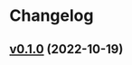 # Changelog

## [v0.1.0](https://github.com/contentstack/contentstack-management-dotnet/tree/v0.1.0) (2022-10-19)
